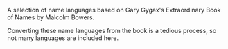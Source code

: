 A selection of name languages based on Gary Gygax's Extraordinary
Book of Names by Malcolm Bowers.

Converting these name languages from the book is a tedious process, so
not many languages are included here.
